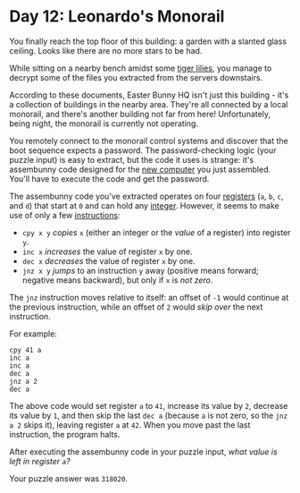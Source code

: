 # Day 12: Leonardo's Monorail

You finally reach the top floor of this building: a garden with a
slanted glass ceiling. Looks like there are no more stars to be had.

While sitting on a nearby bench amidst some [tiger
lilies](https://www.google.com/search?q=tiger+lilies&tbm=isch), you
manage to decrypt some of the files you extracted from the servers
downstairs.

According to these documents, Easter Bunny HQ isn't just this building -
it's a collection of buildings in the nearby area. They're all connected
by a local monorail, and there's another building not far from here!
Unfortunately, being night, the monorail is currently not operating.

You remotely connect to the monorail control systems and discover that
the boot sequence expects a password. The password-checking logic (your
puzzle input) is easy to extract, but the code it uses is strange: it's
<span
title="Strangely, this assembunny code doesn't seem to be very good at multiplying.">
assembunny</span> code designed for the [new computer](11) you just
assembled. You'll have to execute the code and get the password.

The assembunny code you've extracted operates on four
[registers](https://en.wikipedia.org/wiki/Processor_register) (`a`, `b`,
`c`, and `d`) that start at `0` and can hold any
[integer](https://en.wikipedia.org/wiki/Integer). However, it seems to
make use of only a few
[instructions](https://en.wikipedia.org/wiki/Instruction_set):

-   `cpy x y` *copies* `x` (either an integer or the *value* of
    a register) into register `y`.
-   `inc x` *increases* the value of register `x` by one.
-   `dec x` *decreases* the value of register `x` by one.
-   `jnz x y` *jumps* to an instruction `y` away (positive means
    forward; negative means backward), but only if `x` is *not zero*.

The `jnz` instruction moves relative to itself: an offset of `-1` would
continue at the previous instruction, while an offset of `2` would *skip
over* the next instruction.

For example:

    cpy 41 a
    inc a
    inc a
    dec a
    jnz a 2
    dec a

The above code would set register `a` to `41`, increase its value by
`2`, decrease its value by `1`, and then skip the last `dec a` (because
`a` is not zero, so the `jnz a 2` skips it), leaving register `a` at
`42`. When you move past the last instruction, the program halts.

After executing the assembunny code in your puzzle input, *what value is
left in register `a`?*

Your puzzle answer was `318020`.
